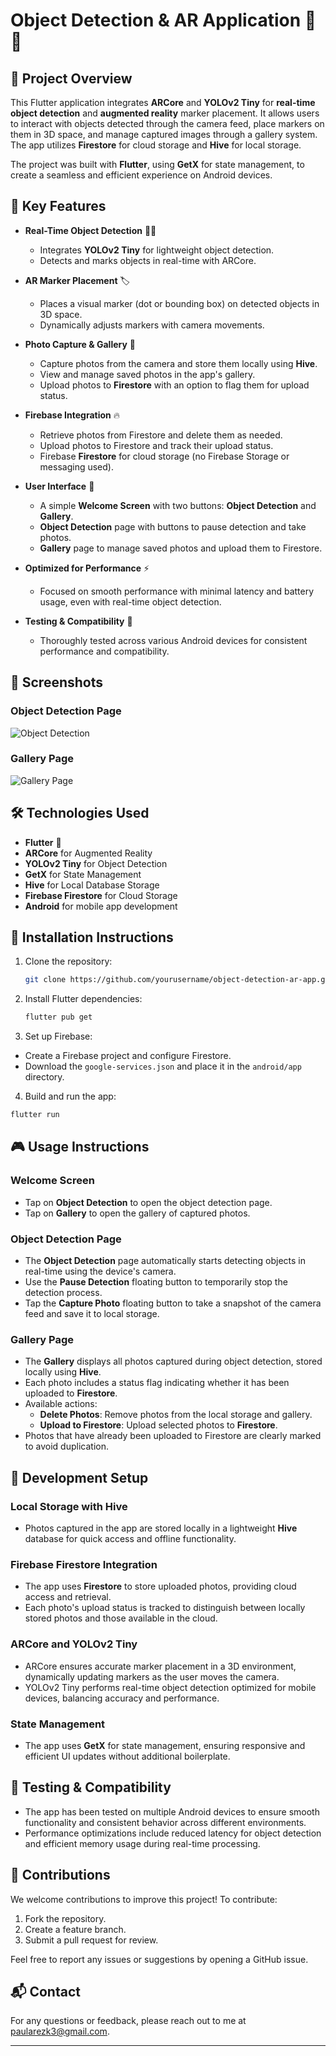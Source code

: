 # Object Detection & AR Application 📱🤖

## 🌟 Project Overview
This Flutter application integrates **ARCore** and **YOLOv2 Tiny** for **real-time object detection** and **augmented reality** marker placement. It allows users to interact with objects detected through the camera feed, place markers on them in 3D space, and manage captured images through a gallery system. The app utilizes **Firestore** for cloud storage and **Hive** for local storage.

The project was built with **Flutter**, using **GetX** for state management, to create a seamless and efficient experience on Android devices.

## 🚀 Key Features

- **Real-Time Object Detection** 🕵️‍♂️
  - Integrates **YOLOv2 Tiny** for lightweight object detection.
  - Detects and marks objects in real-time with ARCore.

- **AR Marker Placement** 🏷️
  - Places a visual marker (dot or bounding box) on detected objects in 3D space.
  - Dynamically adjusts markers with camera movements.

- **Photo Capture & Gallery** 📸
  - Capture photos from the camera and store them locally using **Hive**.
  - View and manage saved photos in the app's gallery.
  - Upload photos to **Firestore** with an option to flag them for upload status.

- **Firebase Integration** 🔥
  - Retrieve photos from Firestore and delete them as needed.
  - Upload photos to Firestore and track their upload status.
  - Firebase **Firestore** for cloud storage (no Firebase Storage or messaging used).

- **User Interface** 🎨
  - A simple **Welcome Screen** with two buttons: **Object Detection** and **Gallery**.
  - **Object Detection** page with buttons to pause detection and take photos.
  - **Gallery** page to manage saved photos and upload them to Firestore.

- **Optimized for Performance** ⚡
  - Focused on smooth performance with minimal latency and battery usage, even with real-time object detection.

- **Testing & Compatibility** 🧪
  - Thoroughly tested across various Android devices for consistent performance and compatibility.

## 📸 Screenshots

### Object Detection Page
![Object Detection](https://github.com/Paularezk3/corporatica_task/blob/master/Assets/images/Screenshot_20241119_055045.jpg?raw=true)

### Gallery Page
![Gallery Page](https://github.com/Paularezk3/corporatica_task/blob/master/Assets/images/Screenshot_20241119_055054.jpg?raw=true)

## 🛠️ Technologies Used

- **Flutter** 🦄
- **ARCore** for Augmented Reality
- **YOLOv2 Tiny** for Object Detection
- **GetX** for State Management
- **Hive** for Local Database Storage
- **Firebase Firestore** for Cloud Storage
- **Android** for mobile app development

## 📱 Installation Instructions

1. Clone the repository:
   ```bash
   git clone https://github.com/yourusername/object-detection-ar-app.git
   ```
2. Install Flutter dependencies:
   ```bash
   flutter pub get
   ```
3. Set up Firebase:
  - Create a Firebase project and configure Firestore.
  - Download the `google-services.json` and place it in the `android/app` directory.
4. Build and run the app:
  ```bash
  flutter run
  ```

## 🎮 Usage Instructions

### Welcome Screen
- Tap on **Object Detection** to open the object detection page.
- Tap on **Gallery** to open the gallery of captured photos.

### Object Detection Page
- The **Object Detection** page automatically starts detecting objects in real-time using the device's camera.
- Use the **Pause Detection** floating button to temporarily stop the detection process.
- Tap the **Capture Photo** floating button to take a snapshot of the camera feed and save it to local storage.

### Gallery Page
- The **Gallery** displays all photos captured during object detection, stored locally using **Hive**.
- Each photo includes a status flag indicating whether it has been uploaded to **Firestore**.
- Available actions:
  - **Delete Photos**: Remove photos from the local storage and gallery.
  - **Upload to Firestore**: Upload selected photos to **Firestore**.
- Photos that have already been uploaded to Firestore are clearly marked to avoid duplication.

## 🔧 Development Setup

### Local Storage with Hive
- Photos captured in the app are stored locally in a lightweight **Hive** database for quick access and offline functionality.

### Firebase Firestore Integration
- The app uses **Firestore** to store uploaded photos, providing cloud access and retrieval.
- Each photo's upload status is tracked to distinguish between locally stored photos and those available in the cloud.

### ARCore and YOLOv2 Tiny
- ARCore ensures accurate marker placement in a 3D environment, dynamically updating markers as the user moves the camera.
- YOLOv2 Tiny performs real-time object detection optimized for mobile devices, balancing accuracy and performance.

### State Management
- The app uses **GetX** for state management, ensuring responsive and efficient UI updates without additional boilerplate.

## 🧪 Testing & Compatibility
- The app has been tested on multiple Android devices to ensure smooth functionality and consistent behavior across different environments.
- Performance optimizations include reduced latency for object detection and efficient memory usage during real-time processing.

## 🤝 Contributions
We welcome contributions to improve this project! To contribute:
1. Fork the repository.
2. Create a feature branch.
3. Submit a pull request for review.

Feel free to report any issues or suggestions by opening a GitHub issue.

## 📬 Contact
For any questions or feedback, please reach out to me at [paularezk3@gmail.com](mailto:paularezk3@gmail.com).

---
